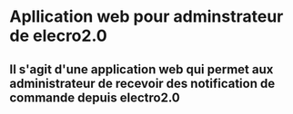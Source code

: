 <h1>Apllication web pour adminstrateur de elecro2.0</h1>
<h2>Il s'agit d'une application web qui permet aux administrateur de recevoir des notification de commande depuis electro2.0</h2>
